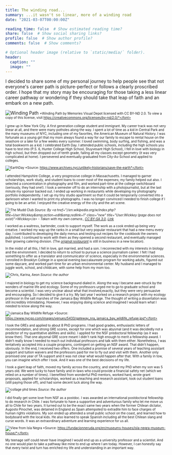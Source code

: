 ```yaml
---
title: The winding road...
summary: ...it wasn't so linear, more of a winding road
date: "2021-03-07T00:00:00Z"

reading_time: false  # Show estimated reading time?
share: false  # Show social sharing links?
profile: false  # Show author profile?
comments: false  # Show comments?

# Optional header image (relative to `static/media/` folder).
header:
  caption: ""
  image: ""
---
```


I decided to share some of my personal journey to help people see that not everyone's career path is picture-perfect or follows a clearly proscribed order. I hope that my story may be encouraging for those taking a less linear career pathway or wondering if they should take that leap of faith and an embark on a new path. 

![ Winding Path](winding-m.jpg)
 <font size="1">*Winding Path by Memories Visual Depot licensed with CC BY-ND 2.0. To view a copy of this license, visit https://creativecommons.org/licenses/by-nd/2.0/*</font>

I grew up in New York City. A first generation college student and immigrant. My career track was not very linear at all, and there were many potholes along the way. I spent a lot of time as a kid in Central Park and the many museums of NYC, including one of my favorites, the American Museum of Natural History. I was fortunate as a young girl that my mom always found a way for our family to escape to rental house on the seashore or a lake for a few weeks every summer. I loved swimming, body surfing, and fishing, and was a total bookworm as a kid. I celebrated Earth Day. I attended public schools, including the high schools you have to test into (P.S. 6, Hunter College High School, Stuyvesant High School), I fell in love with biology in high school, but then dropped out of tenth grade, failing all my classes except geometry (it was very complicated at home). I persevered and eventually graduated from City-As-School and applied to colleges. 

![EarthDay](EarthDay.png)
 <font size="1">*Source: https://www.archives.nyc/unlikely-historians/save-the-earth*</font>

I attended Hampshire College, a very progressive college in Massachusetts. I managed to garner scholarships, work study, and student loans to cover most of the expenses; my family helped out also. I selected a concentration in photography and film, and worked part-time at the college switchboard (seriously, they had one!). I took a semester off to do an internship with a photojournalist, but at the last minute my sponsor backed out. I ended up working in restaurants while developing my photography portfolio independently. I set up my tiny studio apartment so that it could be temporarily converted into a darkroom when I wanted to print my photographs. I was no longer convinced I needed to finish college if I going to be an artist. I enjoyed the creative energy of the city and the art scene. 

![The Mudd Club](Mudd_Club_Plaque_NYC.jpg)
 <font size="1">*Source: By &lt;a href=&quot;//en.wikipedia.org/w/index.php?title=User:Wickkey&amp;amp;action=edit&amp;amp;redlink=1&quot; class=&quot;new&quot; title=&quot;User:Wickkey (page does not exist)&quot;&gt;Wickkey&lt;/a&gt; - Taken with my own camera., <a href="https://creativecommons.org/licenses/by-sa/3.0/" title="Creative Commons Attribution-ShareAlike 3.0">CC BY-SA 3.0</a>, <a href="https://en.wikipedia.org/w/index.php?curid=36445991">Link</a>*</font>

I worked as a waitress, bartender, cook to support myself. The work as a cook ended up being very creative. I worked my way up the ranks in a small but very popular restaurant that had a new menu every day. I contributed to developing the daily menus and testing out recipes for the cookbook the owners published. I continued to work with them as they opened a second restaurant, and eventually managed their growing catering division. (The *[original restaurant](http://www.goodenoughtoeat.com/)* is still in business in a new location).

In the midst of all this, I fell in love, got married, and had a son. I reconnected with my interests in biology and the environment. I decided to return to school to pursue a science journalism career. I felt I had something to offer as a translator and communicator of science, especially in the environmental sciences. I enrolled in Brooklyn College in a special evening baccalaureate program for working adults, figured out some daycare, and worked part-time for an urban environmental center. My husband and I managed to juggle work, school, and childcare, with some help from my mom too. 

![Chris, Karina, Aeon](familia.jpeg)
 <font size="1">*Source: the author*</font>

I majored in biology to get my science background dialed in. Along the way I became awe-struck by the wonders of marine life and ecology. Some of my professors urged me to go to graduate school and become a scientist. I was very unclear about what that involved,exactly, but they were very persuasive and encouraging. So I decided to give it a try. My last year I worked on a research project with my ecology professor in the salt marshes of the Jamaica Bay Wildlife Refuge. The thought of writing a dissertation was still incredibly intimidating. However, I was enjoying doing science and imagined I would learn what I needed to know along the way. 

![Jamaica Bay Wildlife Refuge](gateway_nra_jamaica_bay_wildlife_refuge.jpg)
 <font size="1">*Source: https://www.nycgo.com/images/venues/5433/gateway_nra_jamaica_bay_wildlife_refuge.jpg*</font>

I took the GREs and applied to about 8 PhD programs. I had good grades, enthusiastic letters of recommendation, and strong GRE scores, except for one which was abysmal (and it was decidedly not a predictor of my quantitative abilities and skills). I applied for the NSF predoctoral fellowship (as it was know then). That one abysmal GRE score meant I didn't rank high enough to merit a fellowship award. I didn't really know I needed to reach out individual professors and talk with them either. Nonetheless, I was tentatively accepted into a couple programs, contingent on getting an NSF award. That didn't happen, obviously. In the end, I received two offers. One included a promise of several years of teaching assistant support and tuition waivers and the professors paid for me to fly out and visit with them. Another only promised one year of TA support and it was not clear what would happen after that. With a family in tow, you can imagine which offer I took. And it was one of the best decisions of my life.

I took a giant leap of faith, moved my family across the country, and started my PhD when my son was 5 years old. We were lucky to have family and in-laws who could provide a financial safety net (which we relied on a number of times). I benefited from wonderful PhD mentors, worked hard, wrote grant proposals, applied for scholarships, worked as a teaching and research assistant, took out student loans (still paying those off), and had some decent luck along the way. 

![collage phd times](phd.jpg)
 <font size="1">*Source: the author*</font>

I did finally get some love from NSF as a postdoc. I was awarded an international postdoctoral fellowship to do research in Chile. I was fortunate to have a supportive and adventurous family who let me move us all to Chile for two years. It turned out to be the exact same two years when the former Chilean dictator, Augosto Pinochet, was detained in England as Spain attempoted to extradite him to face charges of human rights violations. My son ended up attended a small public school on the coast, and learned how to bodyboard with the local kids. He also learned to speak Spanish including all the best Chilean slang and curse words. It was an extraordinary adventure and learning experience for us all.

![View from Isla Negra](campanas-isla-negra.jpg)
 <font size="1">*Source: https://fundacionneruda.org/en/museums-houses/isla-negra-museum-house/*</font>

My teenage self could never have imagined I would end up as a university professor and a scientist. And no one would plan to take a pathway like mine to end up where I am today. However, I can honestly say that every twist and turn has enriched my life and understanding in an important way. 

